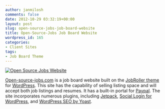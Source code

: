 ```yaml
---
author: janmilosh
comments: false
date: 2012-10-29 03:32:19+00:00
layout: post
slug: open-source-jobs-job-board-website
title: Open-Source-Jobs Job Board Website
wordpress_id: 165
categories:
- Client Sites
tags:
- Job Board Theme
---
```


[![Open Source Jobs Website](http://janmilosh.com/wp-content/uploads/2013/02/osj.jpg)](http://open-source-jobs.com)

[Open-source-jobs.com](http://open-source-jobs.com) is a job board website built on the [JobRoller theme](http://www.appthemes.com/themes/jobroller/) for [WordPress](http://wordpress.org/). This site has the capability of selling listing space and will accept both job listings and resumes. It has a built-in portal for [Paypal](https://www.paypal.com/home). The site incorporates numerous plugins, including [Jetpack](http://jetpack.me/), [Social Login for WordPress](http://www.oneall.com/), and [WordPress SEO by Yoast](http://wordpress.org/extend/plugins/wordpress-seo/).


